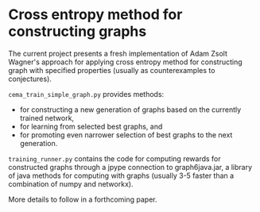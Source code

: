 # Cross entropy method for constructing graphs
The current project presents a fresh implementation of
Adam Zsolt Wagner's approach for applying 
cross entropy method for constructing graph with specified properties
(usually as counterexamples to conjectures).

`cema_train_simple_graph.py` provides methods: 
- for constructing a new generation of graphs 
based on the currently trained network,
- for learning from selected best graphs, and
- for promoting even narrower selection of best graphs to the next generation.

`training_runner.py` contains the code for computing rewards for constructed graphs
through a jpype connection to graph6java.jar,
a library of java methods for computing with graphs
(usually 3-5 faster than a combination of numpy and networkx).

More details to follow in a forthcoming paper.
